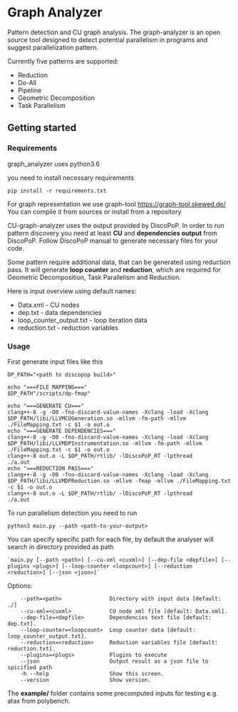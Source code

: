 # Graph Analyzer
Pattern detection and CU graph analysis. The graph-analyzer is an open source tool designed to detect potential parallelism in programs and suggest parallelization pattern.

Currently five patterns are supported:
* Reduction
* Do-All
* Pipeline
* Geometric Decomposition
* Task Parallelism

## Getting started
### Requirements
graph_analyzer uses python3.6

you need to install necessary requirements

`pip install -r requirements.txt`

For graph representation we use graph-tool https://graph-tool.skewed.de/
You can compile it from sources or install from a repository

CU-graph-analyzer uses the output provided by DiscoPoP. In order to run pattern discovery you need at least **CU** and **dependencies output** from DiscoPoP. Follow DiscoPoP manual to generate necessary files for your code.

Some pattern require additional data, that can be generated using reduction pass. It will generate **loop counter** and **reduction**, which are required for Geometric Decomposition, Task Parallelism and Reduction.

Here is input overview using default names:
* Data.xml - CU nodes
* dep.txt - data dependencies
* loop_counter_output.txt - loop iteration data
* reduction.txt - reduction variables


### Usage
First generate input files like this
```
DP_PATH="<path to discopop build>"

echo "===FILE MAPPING==="
$DP_PATH"/scripts/dp-fmap"

echo "===GENERATE CU==="
clang++-8 -g -O0 -fno-discard-value-names -Xclang -load -Xclang $DP_PATH/libi/LLVMCUGeneration.so -mllvm -fm-path -mllvm ./FileMapping.txt -c $1 -o out.o
echo "===GENERATE DEPENDENCIES==="
clang++-8 -g -O0 -fno-discard-value-names -Xclang -load -Xclang $DP_PATH/libi/LLVMDPInstrumentation.so -mllvm -fm-path -mllvm ./FileMapping.txt -c $1 -o out.o
clang++-8 out.o -L $DP_PATH/rtlib/ -lDiscoPoP_RT -lpthread
./a.out
echo "===REDUCTION PASS==="
clang++-8 -g -O0 -fno-discard-value-names -Xclang -load -Xclang $DP_PATH/libi/LLVMDPReduction.so -mllvm -fmap -mllvm ./FileMapping.txt -c $1 -o out.o
clang++-8 out.o -L $DP_PATH/rtlib/ -lDiscoPoP_RT -lpthread
./a.out
```

To run parallelism detection you need to run 

`python3 main.py --path <path-to-your-output>`

You can specify specific path for each file, by default the analyser will search in directory provided as path

    `main.py [--path <path>] [--cu-xml <cuxml>] [--dep-file <depfile>] [--plugins <plugs>] [--loop-counter <loopcount>] [--reduction <reduction>] [--json <json>]`

Options:
```
    --path=<path>               Directory with input data [default: ./]
    --cu-xml=<cuxml>            CU node xml file [default: Data.xml].
    --dep-file=<depfile>        Dependencies text file [default: dep.txt].
    --loop-counter=<loopcount>  Loop counter data [default: loop_counter_output.txt].
    --reduction=<reduction>     Reduction variables file [default: reduction.txt].
    --plugins=<plugs>           Plugins to execute
    --json                      Output result as a json file to spicified path
    -h --help                   Show this screen.
    --version                   Show version.
```

The **example/** folder contains some precomputed inputs for testing e.g. atax from polybench.